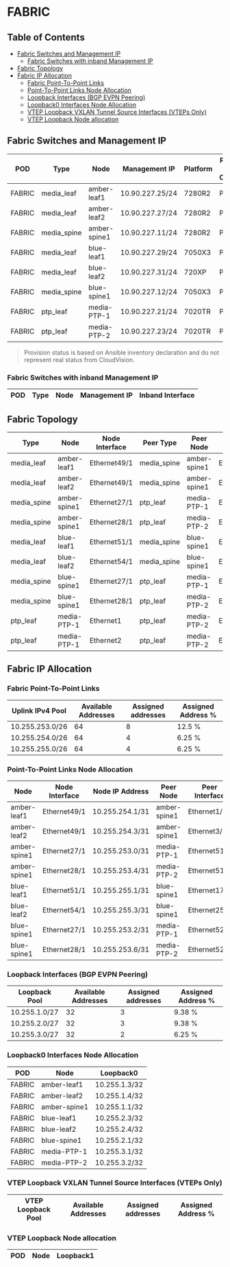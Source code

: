 # FABRIC

## Table of Contents

- [Fabric Switches and Management IP](#fabric-switches-and-management-ip)
  - [Fabric Switches with inband Management IP](#fabric-switches-with-inband-management-ip)
- [Fabric Topology](#fabric-topology)
- [Fabric IP Allocation](#fabric-ip-allocation)
  - [Fabric Point-To-Point Links](#fabric-point-to-point-links)
  - [Point-To-Point Links Node Allocation](#point-to-point-links-node-allocation)
  - [Loopback Interfaces (BGP EVPN Peering)](#loopback-interfaces-bgp-evpn-peering)
  - [Loopback0 Interfaces Node Allocation](#loopback0-interfaces-node-allocation)
  - [VTEP Loopback VXLAN Tunnel Source Interfaces (VTEPs Only)](#vtep-loopback-vxlan-tunnel-source-interfaces-vteps-only)
  - [VTEP Loopback Node allocation](#vtep-loopback-node-allocation)

## Fabric Switches and Management IP

| POD | Type | Node | Management IP | Platform | Provisioned in CloudVision | Serial Number |
| --- | ---- | ---- | ------------- | -------- | -------------------------- | ------------- |
| FABRIC | media_leaf | amber-leaf1 | 10.90.227.25/24 | 7280R2 | Provisioned | - |
| FABRIC | media_leaf | amber-leaf2 | 10.90.227.27/24 | 7280R2 | Provisioned | - |
| FABRIC | media_spine | amber-spine1 | 10.90.227.11/24 | 7280R2 | Provisioned | - |
| FABRIC | media_leaf | blue-leaf1 | 10.90.227.29/24 | 7050X3 | Provisioned | - |
| FABRIC | media_leaf | blue-leaf2 | 10.90.227.31/24 | 720XP | Provisioned | - |
| FABRIC | media_spine | blue-spine1 | 10.90.227.12/24 | 7050X3 | Provisioned | - |
| FABRIC | ptp_leaf | media-PTP-1 | 10.90.227.21/24 | 7020TR | Provisioned | - |
| FABRIC | ptp_leaf | media-PTP-2 | 10.90.227.23/24 | 7020TR | Provisioned | - |

> Provision status is based on Ansible inventory declaration and do not represent real status from CloudVision.

### Fabric Switches with inband Management IP

| POD | Type | Node | Management IP | Inband Interface |
| --- | ---- | ---- | ------------- | ---------------- |

## Fabric Topology

| Type | Node | Node Interface | Peer Type | Peer Node | Peer Interface |
| ---- | ---- | -------------- | --------- | ----------| -------------- |
| media_leaf | amber-leaf1 | Ethernet49/1 | media_spine | amber-spine1 | Ethernet1/1 |
| media_leaf | amber-leaf2 | Ethernet49/1 | media_spine | amber-spine1 | Ethernet3/1 |
| media_spine | amber-spine1 | Ethernet27/1 | ptp_leaf | media-PTP-1 | Ethernet51 |
| media_spine | amber-spine1 | Ethernet28/1 | ptp_leaf | media-PTP-2 | Ethernet51 |
| media_leaf | blue-leaf1 | Ethernet51/1 | media_spine | blue-spine1 | Ethernet17/1 |
| media_leaf | blue-leaf2 | Ethernet54/1 | media_spine | blue-spine1 | Ethernet25/1 |
| media_spine | blue-spine1 | Ethernet27/1 | ptp_leaf | media-PTP-1 | Ethernet52 |
| media_spine | blue-spine1 | Ethernet28/1 | ptp_leaf | media-PTP-2 | Ethernet52 |
| ptp_leaf | media-PTP-1 | Ethernet1 | ptp_leaf | media-PTP-2 | Ethernet1 |
| ptp_leaf | media-PTP-1 | Ethernet2 | ptp_leaf | media-PTP-2 | Ethernet2 |

## Fabric IP Allocation

### Fabric Point-To-Point Links

| Uplink IPv4 Pool | Available Addresses | Assigned addresses | Assigned Address % |
| ---------------- | ------------------- | ------------------ | ------------------ |
| 10.255.253.0/26 | 64 | 8 | 12.5 % |
| 10.255.254.0/26 | 64 | 4 | 6.25 % |
| 10.255.255.0/26 | 64 | 4 | 6.25 % |

### Point-To-Point Links Node Allocation

| Node | Node Interface | Node IP Address | Peer Node | Peer Interface | Peer IP Address |
| ---- | -------------- | --------------- | --------- | -------------- | --------------- |
| amber-leaf1 | Ethernet49/1 | 10.255.254.1/31 | amber-spine1 | Ethernet1/1 | 10.255.254.0/31 |
| amber-leaf2 | Ethernet49/1 | 10.255.254.3/31 | amber-spine1 | Ethernet3/1 | 10.255.254.2/31 |
| amber-spine1 | Ethernet27/1 | 10.255.253.0/31 | media-PTP-1 | Ethernet51 | 10.255.253.1/31 |
| amber-spine1 | Ethernet28/1 | 10.255.253.4/31 | media-PTP-2 | Ethernet51 | 10.255.253.5/31 |
| blue-leaf1 | Ethernet51/1 | 10.255.255.1/31 | blue-spine1 | Ethernet17/1 | 10.255.255.0/31 |
| blue-leaf2 | Ethernet54/1 | 10.255.255.3/31 | blue-spine1 | Ethernet25/1 | 10.255.255.2/31 |
| blue-spine1 | Ethernet27/1 | 10.255.253.2/31 | media-PTP-1 | Ethernet52 | 10.255.253.3/31 |
| blue-spine1 | Ethernet28/1 | 10.255.253.6/31 | media-PTP-2 | Ethernet52 | 10.255.253.7/31 |

### Loopback Interfaces (BGP EVPN Peering)

| Loopback Pool | Available Addresses | Assigned addresses | Assigned Address % |
| ------------- | ------------------- | ------------------ | ------------------ |
| 10.255.1.0/27 | 32 | 3 | 9.38 % |
| 10.255.2.0/27 | 32 | 3 | 9.38 % |
| 10.255.3.0/27 | 32 | 2 | 6.25 % |

### Loopback0 Interfaces Node Allocation

| POD | Node | Loopback0 |
| --- | ---- | --------- |
| FABRIC | amber-leaf1 | 10.255.1.3/32 |
| FABRIC | amber-leaf2 | 10.255.1.4/32 |
| FABRIC | amber-spine1 | 10.255.1.1/32 |
| FABRIC | blue-leaf1 | 10.255.2.3/32 |
| FABRIC | blue-leaf2 | 10.255.2.4/32 |
| FABRIC | blue-spine1 | 10.255.2.1/32 |
| FABRIC | media-PTP-1 | 10.255.3.1/32 |
| FABRIC | media-PTP-2 | 10.255.3.2/32 |

### VTEP Loopback VXLAN Tunnel Source Interfaces (VTEPs Only)

| VTEP Loopback Pool | Available Addresses | Assigned addresses | Assigned Address % |
| --------------------- | ------------------- | ------------------ | ------------------ |

### VTEP Loopback Node allocation

| POD | Node | Loopback1 |
| --- | ---- | --------- |
